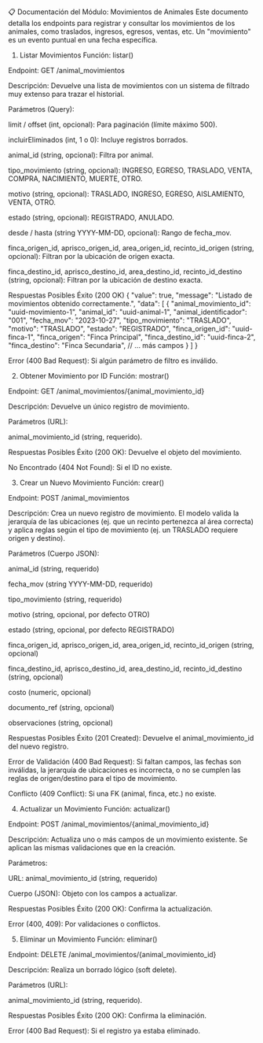 📋 Documentación del Módulo: Movimientos de Animales
Este documento detalla los endpoints para registrar y consultar los movimientos de los animales, como traslados, ingresos, egresos, ventas, etc. Un "movimiento" es un evento puntual en una fecha específica.

1. Listar Movimientos
Función: listar()

Endpoint: GET /animal_movimientos

Descripción: Devuelve una lista de movimientos con un sistema de filtrado muy extenso para trazar el historial.

Parámetros (Query):

limit / offset (int, opcional): Para paginación (límite máximo 500).

incluirEliminados (int, 1 o 0): Incluye registros borrados.

animal_id (string, opcional): Filtra por animal.

tipo_movimiento (string, opcional): INGRESO, EGRESO, TRASLADO, VENTA, COMPRA, NACIMIENTO, MUERTE, OTRO.

motivo (string, opcional): TRASLADO, INGRESO, EGRESO, AISLAMIENTO, VENTA, OTRO.

estado (string, opcional): REGISTRADO, ANULADO.

desde / hasta (string YYYY-MM-DD, opcional): Rango de fecha_mov.

finca_origen_id, aprisco_origen_id, area_origen_id, recinto_id_origen (string, opcional): Filtran por la ubicación de origen exacta.

finca_destino_id, aprisco_destino_id, area_destino_id, recinto_id_destino (string, opcional): Filtran por la ubicación de destino exacta.

Respuestas Posibles
Éxito (200 OK)
{
  "value": true,
  "message": "Listado de movimientos obtenido correctamente.",
  "data": [
    {
      "animal_movimiento_id": "uuid-movimiento-1",
      "animal_id": "uuid-animal-1",
      "animal_identificador": "001",
      "fecha_mov": "2023-10-27",
      "tipo_movimiento": "TRASLADO",
      "motivo": "TRASLADO",
      "estado": "REGISTRADO",
      "finca_origen_id": "uuid-finca-1",
      "finca_origen": "Finca Principal",
      "finca_destino_id": "uuid-finca-2",
      "finca_destino": "Finca Secundaria",
      // ... más campos
    }
  ]
}

Error (400 Bad Request): Si algún parámetro de filtro es inválido.

2. Obtener Movimiento por ID
Función: mostrar()

Endpoint: GET /animal_movimientos/{animal_movimiento_id}

Descripción: Devuelve un único registro de movimiento.

Parámetros (URL):

animal_movimiento_id (string, requerido).

Respuestas Posibles
Éxito (200 OK): Devuelve el objeto del movimiento.

No Encontrado (404 Not Found): Si el ID no existe.

3. Crear un Nuevo Movimiento
Función: crear()

Endpoint: POST /animal_movimientos

Descripción: Crea un nuevo registro de movimiento. El modelo valida la jerarquía de las ubicaciones (ej. que un recinto pertenezca al área correcta) y aplica reglas según el tipo de movimiento (ej. un TRASLADO requiere origen y destino).

Parámetros (Cuerpo JSON):

animal_id (string, requerido)

fecha_mov (string YYYY-MM-DD, requerido)

tipo_movimiento (string, requerido)

motivo (string, opcional, por defecto OTRO)

estado (string, opcional, por defecto REGISTRADO)

finca_origen_id, aprisco_origen_id, area_origen_id, recinto_id_origen (string, opcional)

finca_destino_id, aprisco_destino_id, area_destino_id, recinto_id_destino (string, opcional)

costo (numeric, opcional)

documento_ref (string, opcional)

observaciones (string, opcional)

Respuestas Posibles
Éxito (201 Created): Devuelve el animal_movimiento_id del nuevo registro.

Error de Validación (400 Bad Request): Si faltan campos, las fechas son inválidas, la jerarquía de ubicaciones es incorrecta, o no se cumplen las reglas de origen/destino para el tipo de movimiento.

Conflicto (409 Conflict): Si una FK (animal, finca, etc.) no existe.

4. Actualizar un Movimiento
Función: actualizar()

Endpoint: POST /animal_movimientos/{animal_movimiento_id}

Descripción: Actualiza uno o más campos de un movimiento existente. Se aplican las mismas validaciones que en la creación.

Parámetros:

URL: animal_movimiento_id (string, requerido)

Cuerpo (JSON): Objeto con los campos a actualizar.

Respuestas Posibles
Éxito (200 OK): Confirma la actualización.

Error (400, 409): Por validaciones o conflictos.

5. Eliminar un Movimiento
Función: eliminar()

Endpoint: DELETE /animal_movimientos/{animal_movimiento_id}

Descripción: Realiza un borrado lógico (soft delete).

Parámetros (URL):

animal_movimiento_id (string, requerido).

Respuestas Posibles
Éxito (200 OK): Confirma la eliminación.

Error (400 Bad Request): Si el registro ya estaba eliminado.